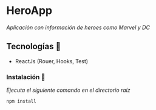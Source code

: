 # HeroApp

_Aplicación con información de heroes como Marvel y DC_

## Tecnologías 🚀
* ReactJs (Rouer, Hooks, Test)

### Instalación 🔧

_Ejecuta el siguiente comando en el directorio raíz_

```
npm install
```